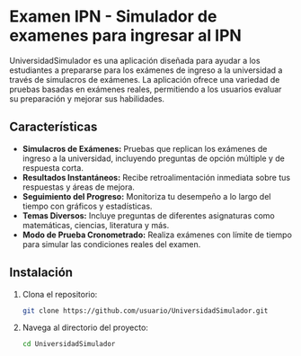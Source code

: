 # Examen IPN - Simulador de examenes para ingresar al IPN

UniversidadSimulador es una aplicación diseñada para ayudar a los estudiantes a prepararse para los exámenes de ingreso a la universidad a través de simulacros de exámenes. La aplicación ofrece una variedad de pruebas basadas en exámenes reales, permitiendo a los usuarios evaluar su preparación y mejorar sus habilidades.

## Características

- **Simulacros de Exámenes:** Pruebas que replican los exámenes de ingreso a la universidad, incluyendo preguntas de opción múltiple y de respuesta corta.
- **Resultados Instantáneos:** Recibe retroalimentación inmediata sobre tus respuestas y áreas de mejora.
- **Seguimiento del Progreso:** Monitoriza tu desempeño a lo largo del tiempo con gráficos y estadísticas.
- **Temas Diversos:** Incluye preguntas de diferentes asignaturas como matemáticas, ciencias, literatura y más.
- **Modo de Prueba Cronometrado:** Realiza exámenes con límite de tiempo para simular las condiciones reales del examen.

## Instalación

1. Clona el repositorio:
   ```bash
   git clone https://github.com/usuario/UniversidadSimulador.git
2. Navega al directorio del proyecto:
   ```bash
   cd UniversidadSimulador

